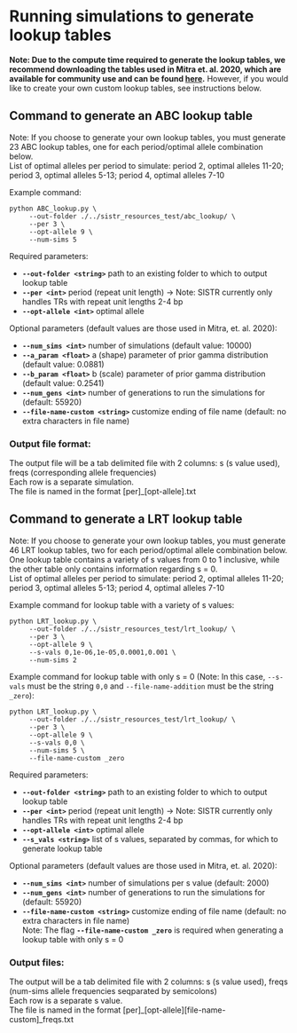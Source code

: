 # Running simulations to generate lookup tables

**Note: Due to the compute time required to generate the lookup tables, we recommend downloading the tables used in Mitra et. al. 2020, which are available for community use and can be found [here](https://drive.google.com/drive/folders/1p_QoSQ7gzs7hVEwfJyhGMT-ELXZcWoA_?usp=sharing).** However, if you would like to create your own custom lookup tables, see instructions below.

## Command to generate an ABC lookup table  
Note: If you choose to generate your own lookup tables, you must generate 23 ABC lookup tables, one for each period/optimal allele combination below.    
List of optimal alleles per period to simulate: period 2, optimal alleles 11-20; period 3, optimal alleles 5-13; period 4, optimal alleles 7-10  

Example command:
```
python ABC_lookup.py \
     --out-folder ./../sistr_resources_test/abc_lookup/ \
     --per 3 \
     --opt-allele 9 \
     --num-sims 5
```

Required parameters:  
* __`--out-folder <string>`__ path to an existing folder to which to output lookup table
* __`--per <int>`__ period (repeat unit length) -> Note: SISTR currently only handles TRs with repeat unit lengths 2-4 bp  
* __`--opt-allele <int>`__ optimal allele   

Optional parameters (default values are those used in Mitra, et. al. 2020):
* __`--num_sims <int>`__ number of simulations  (default value: 10000)
* __`--a_param <float>`__ a (shape) parameter of prior gamma distribution (default value: 0.0881)  
* __`--b_param <float>`__ b (scale) parameter of prior gamma distribution (default value: 0.2541)
* __`--num_gens <int>`__ number of generations to run the simulations for (default: 55920)
* __`--file-name-custom <string>`__ customize ending of file name (default: no extra characters in file name) 

### Output file format:
The output file will be a tab delimited file with 2 columns: s (s value used), freqs (corresponding allele frequencies)  
Each row is a separate simulation.  
The file is named in the format \[per\]_\[opt-allele\].txt  

## Command to generate a LRT lookup table  
Note: If you choose to generate your own lookup tables, you must generate 46 LRT lookup tables, two for each period/optimal allele combination below. One lookup table contains a variety of s values from 0 to 1 inclusive, while the other table only contains information regarding s = 0.  
List of optimal alleles per period to simulate: period 2, optimal alleles 11-20; period 3, optimal alleles 5-13; period 4, optimal alleles 7-10  

Example command for lookup table with a variety of s values:
```
python LRT_lookup.py \
     --out-folder ./../sistr_resources_test/lrt_lookup/ \
     --per 3 \
     --opt-allele 9 \
     --s-vals 0,1e-06,1e-05,0.0001,0.001 \
     --num-sims 2  
```

Example command for lookup table with only s = 0 (Note: In this case, `--s-vals` must be the string `0,0` and `--file-name-addition` must be the string `_zero`):
```
python LRT_lookup.py \
     --out-folder ./../sistr_resources_test/lrt_lookup/ \
     --per 3 \
     --opt-allele 9 \
     --s-vals 0,0 \
     --num-sims 5 \
     --file-name-custom _zero  
```

Required parameters:  
* __`--out-folder <string>`__ path to an existing folder to which to output lookup table
* __`--per <int>`__ period (repeat unit length) -> Note: SISTR currently only handles TRs with repeat unit lengths 2-4 bp  
* __`--opt-allele <int>`__ optimal allele   
* __`--s_vals <string>`__ list of s values, separated by commas, for which to generate lookup table 

Optional parameters (default values are those used in Mitra, et. al. 2020):
* __`--num_sims <int>`__ number of simulations per s value (default: 2000)
* __`--num_gens <int>`__ number of generations to run the simulations for (default: 55920)
* __`--file-name-custom <string>`__ customize ending of file name (default: no extra characters in file name)  
Note: The flag __`--file-name-custom _zero`__ is required when generating a lookup table with only s = 0

### Output files:
The output will be a tab delimited file with 2 columns: s (s value used), freqs (num-sims allele frequencies seqparated by semicolons)  
Each row is a separate s value.  
The file is named in the format \[per\]_\[opt-allele\]\[file-name-custom\]_freqs.txt